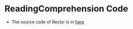 # ReadingComprehension Code

 - The source code of Reclor is in [here](https://github.com/yuweihao/reclor)

